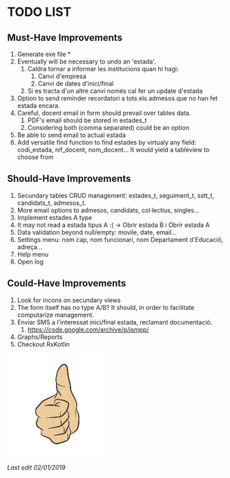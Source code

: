 # TODO LIST

## Must-Have Improvements

1. Generate exe file *
1. Eventually will be necessary to undo an 'estada'.
    1. Caldra tornar a informar les institucions quan hi hagi:
        1. Canvi d'empresa
        1. Canvi de dates d'inici/final
    1. Si es tracta d'un altre canvi només cal fer un update d'estada
1. Option to send reminder recordatori a tots els admesos que no han fet estada encara.
1. Careful, docent email in form should prevail over tables data.
    1. PDF's email should be stored in estades_t
    1. Considering both (comma separated) could be an option
1. Be able to send email to actual estada
1. Add versatile find function to find estades by virtualy any field: codi_estada, nif_docent, nom_docent... It would yield a tableview to choose from

## Should-Have Improvements

1. Secundary tables CRUD management: estades_t, seguiment_t, sstt_t, candidats_t, admesos_t.
1. More email options to admesos, candidats, col·lectius, singles...
1. Implement estades A type
1. It may not read a estada tipus A :( -> Obrir estada B i Obrir estada A
1. Data validation beyond null/empty: movile, date, email...
1. Settings menu: nom cap, nom funcionari, nom Departament d'Educació, adreça...
1. Help menu
1. Open log

## Could-Have Improvements

1. Look for incons on secundary views
1. The form itself has no type A/B? It should, in order to facilitate computarize management.
1. Enviar SMS a l'interessat inici/final estada, reclamant documentació.
    1. https://code.google.com/archive/p/jsmpp/
1. Graphs/Reports
1. Checkout RxKotlin

![Thumb Up](./thumb_up.jpg)

###### Last edit 02/01/2019